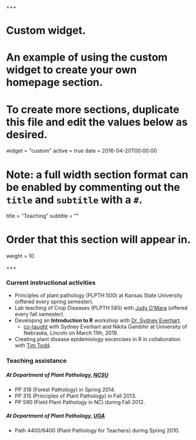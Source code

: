 +++
# Custom widget.
# An example of using the custom widget to create your own homepage section.
# To create more sections, duplicate this file and edit the values below as desired.
widget = "custom"
active = true
date = 2016-04-20T00:00:00

# Note: a full width section format can be enabled by commenting out the `title` and `subtitle` with a `#`.
title = "Teaching"
subtitle = ""

# Order that this section will appear in.
weight = 10

+++

### Current instructional activities
* Principles of plant pathology (PLPTH 500) at Kansas State University (offered every spring semester).  
* Lab teaching of Crop Diseases (PLPTH 585) with [Judy O'Mara](https://www.plantpath.k-state.edu/people/faculty/omara/) (offered every fall semester).  
* Developing an **Introduction to R** workshop with [Dr. Sydney Everhart](https://plantpathology.unl.edu/sydney-everhart).  
    + [co-taught](https://everhartlab.github.io/IntroR_2019/) with Sydney Everhart and Nikita Gambhir at University of Nebraska, Lincoln on March 11th, 2019. 
* Creating plant disease epidemiology excercises in R in collaboration with [Tim Todd](https://www.plantpath.k-state.edu/people/faculty/todd-timothy/index.html).



### Teaching assistance
##### At Department of Plant Pathology, [NCSU](https://www.ncsu.edu/)
- PP 318 (Forest Pathology) in Spring 2014.
- PP 315 (Principles of Plant Pathology) in Fall 2013.
- PP 590 (Field Plant Pathology in NC) during Fall 2012.

##### At Department of Plant Pathology, [UGA](https://www.uga.edu/)
- Path 4400/6400 (Plant Pathology for Teachers) during Spring 2010.  
